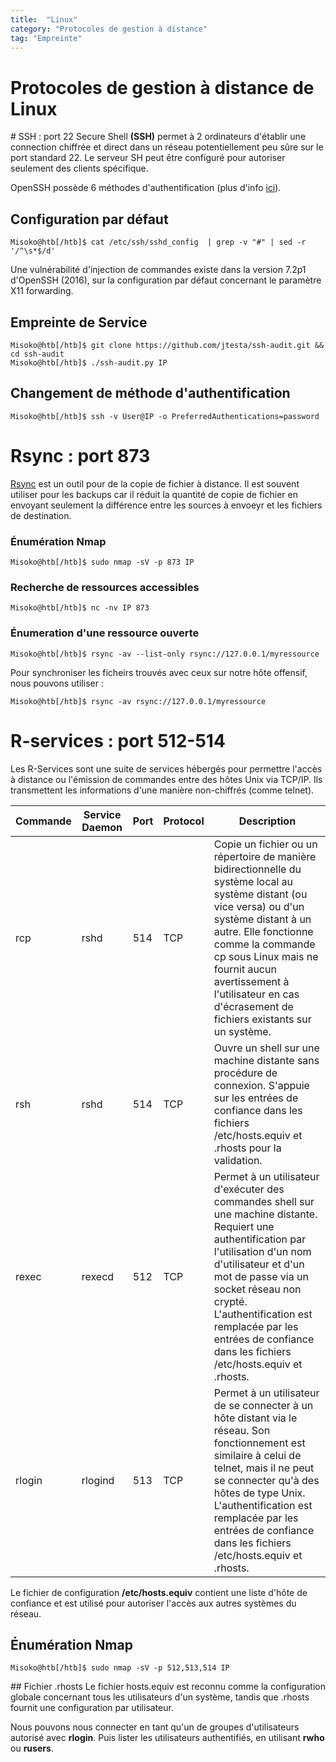 ```yaml
---
title:  "Linux"
category: "Protocoles de gestion à distance"
tag: "Empreinte"
---
```

# Protocoles de gestion à distance de Linux

# SSH : port 22
Secure Shell **(SSH)** permet à 2 ordinateurs d'établir une connection chiffrée et direct dans un réseau potentiellement peu sûre sur le port standard 22. 
Le serveur SH peut être configuré pour autoriser seulement des clients spécifique.

OpenSSH possède 6 méthodes d'authentification (plus d'info [ici](https://www.golinuxcloud.com/openssh-authentication-methods-sshd-config/)).

## Configuration par défaut

```console
Misoko@htb[/htb]$ cat /etc/ssh/sshd_config  | grep -v "#" | sed -r '/^\s*$/d'
```
Une vulnérabilité d'injection de commandes existe dans la version 7.2p1 d'OpenSSH (2016), sur la configuration par défaut concernant le paramètre X11 forwarding.

## Empreinte de Service
```console
Misoko@htb[/htb]$ git clone https://github.com/jtesta/ssh-audit.git && cd ssh-audit
Misoko@htb[/htb]$ ./ssh-audit.py IP
```

## Changement de méthode d'authentification
```console
Misoko@htb[/htb]$ ssh -v User@IP -o PreferredAuthentications=password
```

# Rsync : port 873
[Rsync](https://linux.die.net/man/1/rsync) est un outil pour de la copie de fichier à distance.
Il est souvent utiliser pour les backups car il réduit la quantité de copie de fichier en envoyant seulement la différence entre les sources à envoeyr et les fichiers de destination.

### Énumération Nmap
```console
Misoko@htb[/htb]$ sudo nmap -sV -p 873 IP
```
### Recherche de ressources accessibles
```console
Misoko@htb[/htb]$ nc -nv IP 873
```
### Énumeration d'une ressource ouverte
```console
Misoko@htb[/htb]$ rsync -av --list-only rsync://127.0.0.1/myressource
```
Pour synchroniser les ficheirs trouvés avec ceux sur notre hôte offensif, nous pouvons utiliser :
```console
Misoko@htb[/htb]$ rsync -av rsync://127.0.0.1/myressource
```
# R-services : port 512-514
Les R-Services sont une suite de services hébergés pour permettre l'accès à distance ou l'émission de commandes entre des hôtes Unix via TCP/IP.
Ils transmettent les informations d'une manière non-chiffrés (comme telnet).



| Commande | Service Daemon | Port | Protocol | Description                                                                                                                                                                                                                                                                                                                |
| -------- | -------------- | ---- | -------- | -------------------------------------------------------------------------------------------------------------------------------------------------------------------------------------------------------------------------------------------------------------------------------------------------------------------------- |
| rcp      | rshd           | 514  | TCP      | Copie un fichier ou un répertoire de manière bidirectionnelle du système local au système distant (ou vice versa) ou d'un système distant à un autre. Elle fonctionne comme la commande cp sous Linux mais ne fournit aucun avertissement à l'utilisateur en cas d'écrasement de fichiers existants sur un système.        |
| rsh      | rshd           | 514  | TCP      | Ouvre un shell sur une machine distante sans procédure de connexion. S'appuie sur les entrées de confiance dans les fichiers /etc/hosts.equiv et .rhosts pour la validation.                                                                                                                                               |
| rexec    | rexecd         | 512  | TCP      | Permet à un utilisateur d'exécuter des commandes shell sur une machine distante. Requiert une authentification par l'utilisation d'un nom d'utilisateur et d'un mot de passe via un socket réseau non crypté. L'authentification est remplacée par les entrées de confiance dans les fichiers /etc/hosts.equiv et .rhosts. |
| rlogin   | rlogind        | 513  | TCP      | Permet à un utilisateur de se connecter à un hôte distant via le réseau. Son fonctionnement est similaire à celui de telnet, mais il ne peut se connecter qu'à des hôtes de type Unix. L'authentification est remplacée par les entrées de confiance dans les fichiers /etc/hosts.equiv et .rhosts.                        |


Le fichier de configuration **/etc/hosts.equiv** contient une liste d'hôte de confiance et est utilisé pour autoriser l'accès aux autres systèmes du réseau.

## Énumération Nmap

```console
Misoko@htb[/htb]$ sudo nmap -sV -p 512,513,514 IP
```

## Fichier .rhosts
Le fichier hosts.equiv est reconnu comme la configuration globale concernant tous les utilisateurs d'un système, tandis que .rhosts fournit une configuration par utilisateur. 

Nous pouvons nous connecter en tant qu'un de groupes d'utilisateurs autorisé avec **rlogin**.
Puis lister les utilisateurs authentifiés, en utilisant **rwho** ou **rusers**.